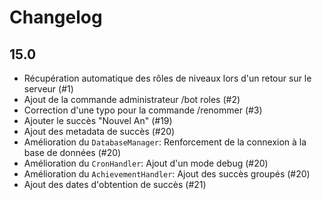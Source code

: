 # Changelog

## 15.0

- Récupération automatique des rôles de niveaux lors d'un retour sur le serveur (#1)
- Ajout de la commande administrateur /bot roles (#2)
- Correction d'une typo pour la commande /renommer (#3)
- Ajouter le succès "Nouvel An" (#19)
- Ajout des metadata de succès (#20)
- Amélioration du `DatabaseManager`: Renforcement de la connexion à la base de données (#20)
- Amélioration du `CronHandler`: Ajout d'un mode debug (#20)
- Amélioration du `AchievementHandler`: Ajout des succès groupés (#20) 
- Ajout des dates d'obtention de succès (#21)